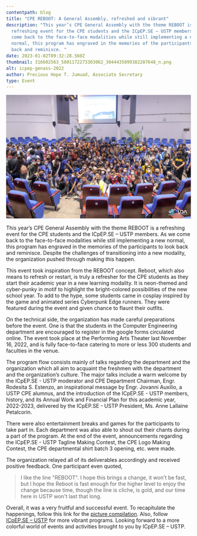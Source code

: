 ```yaml
---
contentpath: blog
title: "CPE REBOOT: A General Assembly, refreshed and vibrant"
description: "This year’s CPE General Assembly with the theme REBOOT is a
  refreshing event for the CPE students and the ICpEP.SE – USTP members. As we
  come back to the face-to-face modalities while still implementing a new
  normal, this program has engraved in the memories of the participants to look
  back and reminisce. "
date: 2023-01-02T09:32:28.560Z
thumbnail: 316602563_5801172273303062_3044435899382207648_n.png
alt: icpep-genass-2022
author: Precious Hope T. Jumuad, Associate Secretary
type: Event
---
```

![no-alt](316602563_5801172273303062_3044435899382207648_n.png "no-title")

This year’s CPE General Assembly with the theme REBOOT is a refreshing event for the CPE students and the ICpEP.SE – USTP members. As we come back to the face-to-face modalities while still implementing a new normal, this program has engraved in the memories of the participants to look back and reminisce. Despite the challenges of transitioning into a new modality, the organization pushed through making this happen. 

This event took inspiration from the REBOOT concept. Reboot, which also means to refresh or restart, is truly a refresher for the CPE students as they start their academic year in a new learning modality. It is neon-themed and cyber-punky in motif to highlight the bright-colored possibilities of the new school year. To add to the hype, some students came in cosplay inspired by the game and animated series Cyberpunk Edge runners. They were featured during the event and given chance to flaunt their outfits.

On the technical side, the organization has made careful preparations before the event. One is that the students in the Computer Engineering department are encouraged to register in the google forms circulated online. The event took place at the Performing Arts Theater last November 16, 2022, and is fully face-to-face catering to more or less 300 students and faculties in the venue.

The program flow consists mainly of talks regarding the department and the organization which all aim to acquaint the freshmen with the department and the organization’s culture. The major talks include a warm welcome by the ICpEP.SE - USTP moderator and CPE Department Chairman, Engr. Rodesita S. Estenzo, an inspirational message by Engr. Jovanni Auxilio, a USTP CPE alumnus, and the introduction of the ICpEP.SE - USTP members, history, and its Annual Work and Financial Plan for this academic year, 2022-2023, delivered by the ICpEP.SE - USTP President, Ms. Anne Lallaine Petalcorin.

There were also entertainment breaks and games for the participants to take part in. Each department was also able to shout out their chants during a part of the program. At the end of the event, announcements regarding the ICpEP.SE - USTP Tagline Making Contest, the CPE Logo Making Contest, the CPE departmental shirt batch 3 opening, etc. were made.

The organization relayed all of its deliverables accordingly and received positive feedback. One participant even quoted,

> I like the line "REBOOT". I hope this brings a change, it won't be fast, but I hope the Reboot is fast enough for the higher level to enjoy the change because time, though the line is cliche, is gold, and our time here in USTP won't last that long.

Overall, it was a very fruitful and successful event. To recapitulate the happenings, follow this link for the [picture compilation](https://www.facebook.com/icpep.se.ustp/posts/pfbid0LWUnwATaVh6T3gza3fgaixx2oQtKjQyTBFLWcjQCP15WyRXyq6McuQTK9JUf7zsYl). Also, follow [ICpEP.SE – USTP](https://www.facebook.com/icpep.se.ustp) for more vibrant programs. Looking forward to a more colorful world of events and activities brought to you by ICpEP.SE – USTP.